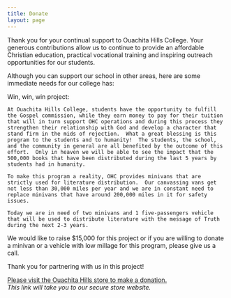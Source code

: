 ```yaml
---
title: Donate
layout: page
---
```

Thank you for your continual support to Ouachita Hills College. Your generous contributions allow us to continue to provide
an affordable Christian education, practical vocational training and inspiring outreach opportunities for our students.

Although you can support our school in other areas, here are some immediate needs for our college has:

Win, win, win project:  
	
	At Ouachita Hills College, students have the opportunity to fulfill the Gospel commission, while they earn money to pay for their tuition that will in turn support OHC operations and during this process they strengthen their relationship with God and develop a character that stand firm in the mids of rejection.  What a great blessing is this program to the students and to humanity!  The students, the school, and the community in general are all benefited by the outcome of this effort.  Only in heaven we will be able to see the impact that the 500,000 books that have been distributed during the last 5 years by students had in humanity. 

	To make this program a reality, OHC provides minivans that are strictly used for literature distribution.  Our canvassing vans get not less than 30,000 miles per year and we are in constant need to replace minivans that have around 200,000 miles in it for safety issues.
	
	Today we are in need of two minivans and 1 five-passengers vehicle that will be used to distribute literature with the message of Truth during the next 2-3 years.

  We would like to raise $15,000 for this project or if you are willing to donate a minivan or a vehicle with low millage for this program, please give us a call.

  Thank you for partnering with us in this project!


[Please visit the Ouachita Hills store to make a donation.](http://store.ouachitahills.org/products/donate)  
*This link will take you to our secure store website.*
